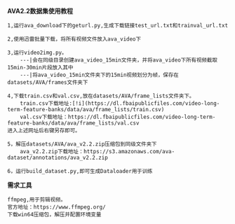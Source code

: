 **AVA2.2数据集使用教程**

    1,运行ava_download下的geturl.py,生成下载链接test_url.txt和trainval_url.txt
    
    2,使用迅雷批量下载，将所有视频文件放入ava_video下
    
    3,运行video2img.py。
        ---|会在同级目录创建ava_video_15min文件夹，并将ava_video下所有视频截取15min-30min片段放入其中
        ---|将ava_video_15min文件夹下的15min视频划分为帧，保存在datasets/AVA/frames文件夹下
    
    4,下载train.csv和val.csv,放在datasets/AVA/frame_lists文件夹下。
        train.csv下载地址:[!i](https://dl.fbaipublicfiles.com/video-long-term-feature-banks/data/ava/frame_lists/train.csv)
        val.csv下载地址：https://dl.fbaipublicfiles.com/video-long-term-feature-banks/data/ava/frame_lists/val.csv
    进入上述网址后右键另存即可。
    
    5，解压datasets/AVA/ava_v2.2.zip压缩包到同级文件夹下
        ava_v2.2.zip下载地址：https://s3.amazonaws.com/ava-dataset/annotations/ava_v2.2.zip
    
    6，运行build_dataset.py,即可生成Dataloader用于训练
    
**需求工具**

    ffmpeg,用于剪辑视频。
    官方地址：https://www.ffmpeg.org/
    下载win64压缩包，解压并配置环境变量

